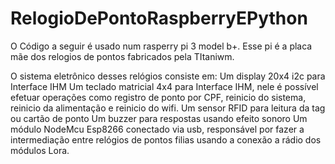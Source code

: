 # RelogioDePontoRaspberryEPython

O Código a seguir é usado num rasperry pi 3 model b+. Esse pi é a placa mãe dos relogios de pontos fabricados pela TItaniwm.

O sistema eletrônico desses relógios consiste em:
Um display 20x4 i2c para Interface IHM
Um teclado matricial 4x4 para Interface IHM, nele é possível efetuar operações como registro de ponto por CPF, reinicio do sistema, reinicio da alimentação e reinicio do wifi.
Um sensor RFID para leitura da tag ou cartão de ponto
Um buzzer para respostas usando efeito sonoro
Um módulo NodeMcu Esp8266 conectado via usb, responsável por fazer a intermediação entre relógios de pontos filias usando a conexão a rádio dos módulos Lora.

